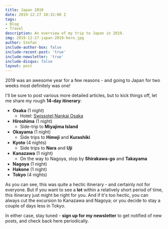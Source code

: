 ```yaml
---
title: Japan 2019
date: 2019-12-27 10:32:00 Z
tags:
- Blog
- Travel
description: An overview of my trip to Japan in 2019.
img: 2019-12-27-japan-2019-hero.jpg
author: Stefan
include-author-box: false
include-recent-post: 'true'
include-newsletter: 'true'
include-disqus: false
layout: post
---
```


2019 was an awesome year for a few reasons - and going to Japan for two weeks most definitely was one!

I'll be sure to post various more detailed articles, but to kick things off, let me share my rough **14-day itinerary**:
* **Osaka** (1 night)
  * Hotel: [Swissotel Nankai Osaka](http://snomnom.com/swissotel-nankai-osaka/)
* **Hiroshima** (1 night)
  * Side-trip to **Miyajima Island**
* **Okayama** (1 night)
  * Side trips to **Himeji** and **Kurashiki**
* **Kyoto** (4 nights)
  * Side trips to **Nara** and **Uji**
* **Kanazawa** (1 night)
  * On the way to Nagoya, stop by **Shirakawa-go** and **Takayama**
* **Nagoya** (1 night)
* **Hakone** (1 night)
* **Tokyo** (4 nights)

As you can see, this was quite a hectic itinerary - and certainly not for everyone. But if you want to see a **lot** within a relatively short period of time, this itinerary just might be right for you. And if it's too hectic, you can always cut the excursion to Kanazawa and Nagoya; or you decide to stay a couple of days less in Tokyo. 

In either case, stay tuned - **sign up for my newsletter** to get notified of new posts, and check back here periodically.

